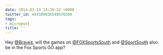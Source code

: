 ```yaml
---
date: 2014-03-13 14:39:22 +0000
twitter_id: 444180936549470208
tags:
- micropost
title: ''
---
```


Hey [@Braves](https://twitter.com/Braves), will the games on [@FOXSportsSouth](https://twitter.com/FOXSportsSouth) and [@SportSouth](https://twitter.com/SportSouth) also be in the Fox Sports GO app?
